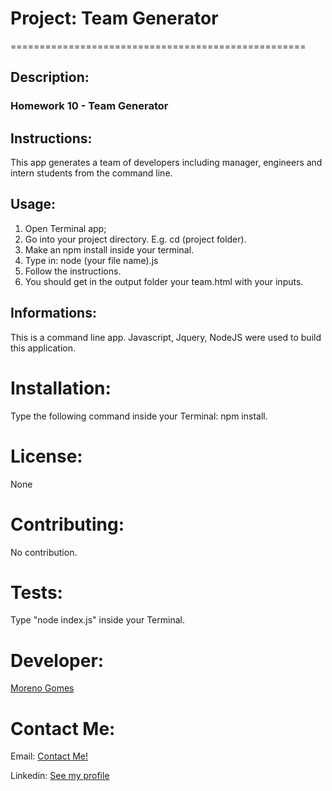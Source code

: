 # Project: Team Generator

===================================================

## Description:
### Homework 10 - Team Generator

## Instructions:
This app generates a team of developers including manager, engineers and intern students from the command line. 

## Usage:

1. Open Terminal app;
2. Go into your project directory. E.g. cd (project folder).
3. Make an npm install inside your terminal.
4. Type in: node (your file name).js
5. Follow the instructions.
6. You should get in the output folder your team.html with your inputs.

## Informations:
This is a command line app. Javascript, Jquery, NodeJS were used to build this application.

# Installation:
Type the following command inside your Terminal: npm install.

# License:
None

# Contributing:
No contribution.

# Tests:
Type "node index.js" inside your Terminal.


# Developer:
[Moreno Gomes](https://github.com/morenogomes)

# Contact Me:
Email: [Contact Me!](morenogomes86@gmail.com)

Linkedin: [See my profile](https://www.linkedin.com/in/moreno-gomes-434470164/)

